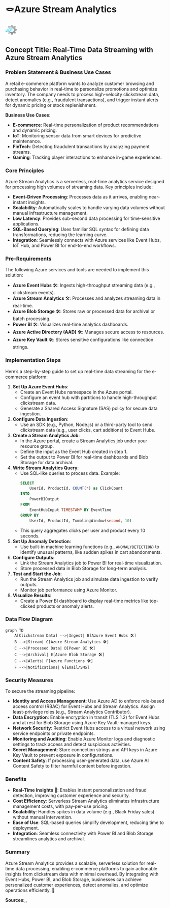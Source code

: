 
# 🪢Azure Stream Analytics
![Stream](https://raw.githubusercontent.com/sr-ganesh-ram/Learning.Contents/main/img/azure/analytics/00042-icon-service-Stream-Analytics-Jobs.svg)

## Concept Title: Real-Time Data Streaming with Azure Stream Analytics 

### Problem Statement & Business Use Cases
A retail e-commerce platform wants to analyze customer browsing and purchasing behavior in real-time to personalize promotions and optimize inventory. The company needs to process high-velocity clickstream data, detect anomalies (e.g., fraudulent transactions), and trigger instant alerts for dynamic pricing or stock replenishment.

**Business Use Cases:**
- **E-commerce**: Real-time personalization of product recommendations and dynamic pricing.
- **IoT**: Monitoring sensor data from smart devices for predictive maintenance.
- **FinTech**: Detecting fraudulent transactions by analyzing payment streams.
- **Gaming**: Tracking player interactions to enhance in-game experiences.

### Core Principles
Azure Stream Analytics is a serverless, real-time analytics service designed for processing high volumes of streaming data. Key principles include:
- **Event-Driven Processing**: Processes data as it arrives, enabling near-instant insights.
- **Scalability**: Automatically scales to handle varying data volumes without manual infrastructure management.
- **Low Latency**: Provides sub-second data processing for time-sensitive applications.
- **SQL-Based Querying**: Uses familiar SQL syntax for defining data transformations, reducing the learning curve.
- **Integration**: Seamlessly connects with Azure services like Event Hubs, IoT Hub, and Power BI for end-to-end workflows.

### Pre-Requirements
The following Azure services and tools are needed to implement this solution:
- **Azure Event Hubs** 🛠️: Ingests high-throughput streaming data (e.g., clickstream events).
- **Azure Stream Analytics** 🛠️: Processes and analyzes streaming data in real-time.
- **Azure Blob Storage** 🛠️: Stores raw or processed data for archival or batch processing.
- **Power BI** 🛠️: Visualizes real-time analytics dashboards.
- **Azure Active Directory (AAD)** 🛠️: Manages secure access to resources.
- **Azure Key Vault** 🛠️: Stores sensitive configurations like connection strings.

### Implementation Steps
Here’s a step-by-step guide to set up real-time data streaming for the e-commerce platform:
1. **Set Up Azure Event Hubs**:
   - Create an Event Hubs namespace in the Azure portal.
   - Configure an event hub with partitions to handle high-throughput clickstream data.
   - Generate a Shared Access Signature (SAS) policy for secure data ingestion.
2. **Configure Data Ingestion**:
   - Use an SDK (e.g., Python, Node.js) or a third-party tool to send clickstream data (e.g., user clicks, cart additions) to Event Hubs.
3. **Create a Stream Analytics Job**:
   - In the Azure portal, create a Stream Analytics job under your resource group.
   - Define the input as the Event Hub created in step 1.
   - Set the output to Power BI for real-time dashboards and Blob Storage for data archival.
4. **Write Stream Analytics Query**:
   - Use SQL-like queries to process data. Example:
     ```sql
     SELECT
         UserId, ProductId, COUNT(*) as ClickCount
     INTO
         PowerBIOutput
     FROM
         EventHubInput TIMESTAMP BY EventTime
     GROUP BY
         UserId, ProductId, TumblingWindow(second, 10)
     ```
   - This query aggregates clicks per user and product every 10 seconds.
5. **Set Up Anomaly Detection**:
   - Use built-in machine learning functions (e.g., `ANOMALYDETECTION`) to identify unusual patterns, like sudden spikes in cart abandonments.
6. **Configure Outputs**:
   - Link the Stream Analytics job to Power BI for real-time visualization.
   - Store processed data in Blob Storage for long-term analysis.
7. **Test and Start the Job**:
   - Run the Stream Analytics job and simulate data ingestion to verify outputs.
   - Monitor job performance using Azure Monitor.
8. **Visualize Results**:
   - Create a Power BI dashboard to display real-time metrics like top-clicked products or anomaly alerts.

### Data Flow Diagram
```mermaid
graph TD
    A[Clickstream Data] -->|Ingest| B[Azure Event Hubs 🛠️]
    B -->|Stream| C[Azure Stream Analytics 🛠️]
    C -->|Processed Data| D[Power BI 🛠️]
    C -->|Archival| E[Azure Blob Storage 🛠️]
    C -->|Alerts| F[Azure Functions 🛠️]
    F -->|Notifications| G[Email/SMS]
```

### Security Measures
To secure the streaming pipeline:
- **Identity and Access Management**: Use Azure AD to enforce role-based access control (RBAC) for Event Hubs and Stream Analytics. Assign least-privilege roles (e.g., Stream Analytics Contributor).
- **Data Encryption**: Enable encryption in transit (TLS 1.2) for Event Hubs and at rest for Blob Storage using Azure Key Vault-managed keys.
- **Network Security**: Restrict Event Hubs access to a virtual network using service endpoints or private endpoints.
- **Monitoring and Auditing**: Enable Azure Monitor logs and diagnostic settings to track access and detect suspicious activities.
- **Secret Management**: Store connection strings and API keys in Azure Key Vault to prevent exposure in configurations.
- **Content Safety**: If processing user-generated data, use Azure AI Content Safety to filter harmful content before ingestion.

### Benefits
- **Real-Time Insights** 🚀: Enables instant personalization and fraud detection, improving customer experience and security.
- **Cost Efficiency**: Serverless Stream Analytics eliminates infrastructure management costs, with pay-per-use pricing.
- **Scalability**: Handles spikes in data volume (e.g., Black Friday sales) without manual intervention.
- **Ease of Use**: SQL-based queries simplify development, reducing time to deployment.
- **Integration**: Seamless connectivity with Power BI and Blob Storage streamlines analytics and archival.

### Summary
Azure Stream Analytics provides a scalable, serverless solution for real-time data processing, enabling e-commerce platforms to gain actionable insights from clickstream data with minimal overhead. By integrating with Event Hubs, Power BI, and Blob Storage, businesses can achieve personalized customer experiences, detect anomalies, and optimize operations efficiently. 🚀

**Sources**:,,[](https://learn.microsoft.com/en-us/cloud-computing/finops/framework/manage/tools-services)[](https://www.cloudzero.com/blog/azure-tools/)[](https://learn.microsoft.com/en-us/azure/search/responsible-ai-best-practices-genai-prompt-skill)